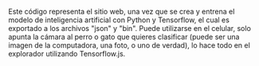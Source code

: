 Este código representa el sitio web, una vez que se crea y entrena el modelo de inteligencia artificial con Python y Tensorflow, el cual es exportado a los archivos "json" y "bin".
Puede utilizarse en el celular, solo apunta la cámara al perro o gato que quieres clasificar (puede ser una imagen de la computadora, una foto, o uno de verdad), lo hace todo en el explorador utilizando Tensorflow.js.
